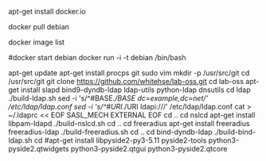 apt-get install docker.io

docker pull debian

docker image list

#docker start debian
docker run -i -t debian /bin/bash

apt-get update
apt-get install procps git sudo vim
mkdir -p /usr/src/git
cd /usr/src/git
git clone https://github.com/whitehse/lab-oss.git
cd lab-oss
apt-get install slapd bind9-dyndb-ldap ldap-utils python-ldap dnsutils
cd ldap
./build-ldap.sh
sed -i 's/^#BASE.*/BASE     dc=example,dc=net/' /etc/ldap/ldap.conf
sed -i 's/^#URI.*/URI     ldapi:\/\//' /etc/ldap/ldap.conf
cat > ~/.ldaprc << EOF
SASL_MECH EXTERNAL
EOF
cd ..
cd nslcd
apt-get install libpam-ldapd
./build-nslcd.sh
cd ..
cd freeradius
apt-get install freeradius freeradius-ldap
./build-freeradius.sh
cd ..
cd bind-dyndb-ldap
./build-bind-ldap.sh
cd
#apt-get install libpyside2-py3-5.11 pyside2-tools python3-pyside2.qtwidgets python3-pyside2.qtgui python3-pyside2.qtcore
